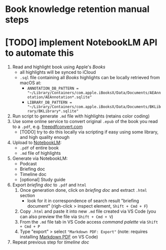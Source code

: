 # Book knowledge retention manual steps
# [TODO] implement NotebookLM API to automate this


1. Read and highlight book using Apple's _Books_
   - all highlights will be synced to iCloud
   - ```.sql``` file containing all _Books_ highlights can be locally retrieved from macOS at:
     - ```ANNOTATION_DB_PATTERN = "~/Library/Containers/com.apple.iBooksX/Data/Documents/AEAnnotation/AEAnnotation*.sqlite"```
     - ```LIBRARY_DB_PATTERN = "~/Library/Containers/com.apple.iBooksX/Data/Documents/BKLibrary/BKLibrary*.sqlite"```
2. Run script to generate ```.md``` file with highlights (retains color coding)
3. Use some online service to convert original ```.epub``` of the book you read to a ```.pdf```, e.g. [freepdfconvert.com](https://www.freepdfconvert.com/epub-to-pdf)
   - [TODO] try to do this locally via scripting if easy using some library, and high quality enough
4. Upload to [NotebookLM](https://notebooklm.google.com):
   - ```.pdf``` of entire book
   - ```.md``` file of highlights
5. Generate via NotebookLM:
   - Podcast
   - Briefing doc
   - Timeline doc
   - [optional] Study guide
6. Export _briefing doc_ to ```.pdf``` and ```html```
   1. Once generation done, click on _briefing doc_ and extract ```.html``` section
      - look for it in correspondence of search result "briefing document" (righ-click > inspect element, ```Shift + Cmd + F```)
   2. Copy ```.html``` and paste it into new ```.md``` file created via VS Code (you can also preview the file via ```Shift + Cmd + V```)
   3. From the ```.md``` file tab in VS Code access _command palette_ via ```Shift + Cmd + P```
   4. Type "export" > select ```"Markdown PDF: Export"``` (note: requires installing [Markdown PDF](https://marketplace.visualstudio.com/items?itemName=yzane.markdown-pdf) on VS Code)
7. Repeat previous step for _timeline doc_
